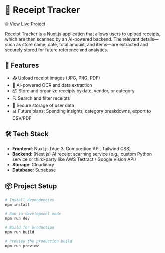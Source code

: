 # 🧾 Receipt Tracker
[🌐 View Live Project](https://smart-receipt-store.netlify.app)

Receipt Tracker is a Nuxt.js application that allows users to upload receipts, which are then scanned by an AI-powered backend. The relevant details—such as store name, date, total amount, and items—are extracted and securely stored for future reference and analytics.

## 🚀 Features

- 📤 Upload receipt images (JPG, PNG, PDF)
- 🧠 AI-powered OCR and data extraction
- 📦 Store and organize receipts by date, vendor, or category
- 🔍 Search and filter receipts
- 🔐 Secure storage of user data
- 📊 Future plans: Spending insights, category breakdowns, export to CSV/PDF

## 🛠 Tech Stack

- **Frontend**: Nuxt.js (Vue 3, Composition API, Tailwind CSS)
- **Backend**: (Nest js) AI receipt scanning service (e.g., custom Python service or third-party like AWS Textract / Google Vision API)
- **Storage**: Cloudinary 
- **Database**: Supabase 

## 📦 Project Setup

```bash
# Install dependencies
npm install

# Run in development mode
npm run dev

# Build for production
npm run build

# Preview the production build
npm run preview
